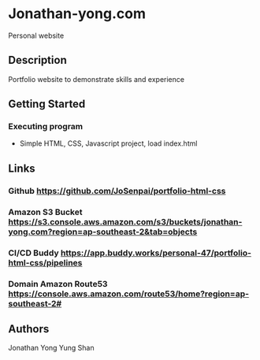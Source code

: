 # Jonathan-yong.com

Personal website

## Description

Portfolio website to demonstrate skills and experience
## Getting Started

### Executing program

* Simple HTML, CSS, Javascript project, load index.html

## Links
### Github https://github.com/JoSenpai/portfolio-html-css
### Amazon S3 Bucket https://s3.console.aws.amazon.com/s3/buckets/jonathan-yong.com?region=ap-southeast-2&tab=objects
### CI/CD Buddy https://app.buddy.works/personal-47/portfolio-html-css/pipelines
### Domain Amazon Route53 https://console.aws.amazon.com/route53/home?region=ap-southeast-2#

## Authors

Jonathan Yong Yung Shan

